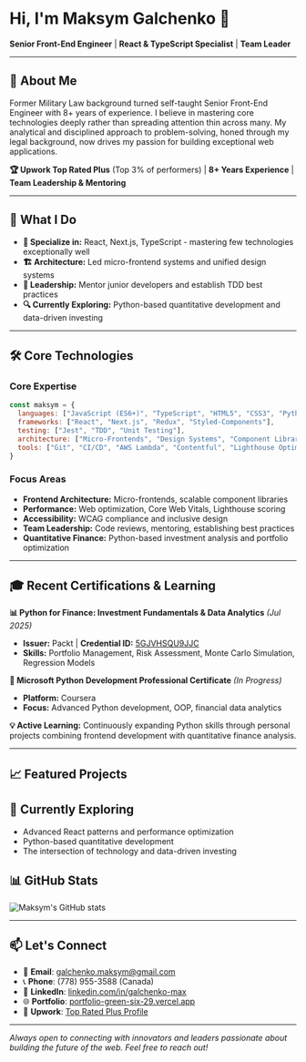 # Hi, I'm Maksym Galchenko 👋

**Senior Front-End Engineer** | **React & TypeScript Specialist** | **Team Leader**

---

## 🚀 About Me

Former Military Law background turned self-taught Senior Front-End Engineer with 8+ years of experience. I believe in mastering core technologies deeply rather than spreading attention thin across many. My analytical and disciplined approach to problem-solving, honed through my legal background, now drives my passion for building exceptional web applications.

**🏆 Upwork Top Rated Plus** (Top 3% of performers) | **8+ Years Experience** | **Team Leadership & Mentoring**

---

## 💼 What I Do

- **🎯 Specialize in:** React, Next.js, TypeScript - mastering few technologies exceptionally well
- **🏗️ Architecture:** Led micro-frontend systems and unified design systems
- **👥 Leadership:** Mentor junior developers and establish TDD best practices
- **🔍 Currently Exploring:** Python-based quantitative development and data-driven investing

---

## 🛠️ Core Technologies

### Core Expertise
```javascript
const maksym = {
  languages: ["JavaScript (ES6+)", "TypeScript", "HTML5", "CSS3", "Python"],
  frameworks: ["React", "Next.js", "Redux", "Styled-Components"],
  testing: ["Jest", "TDD", "Unit Testing"],
  architecture: ["Micro-Frontends", "Design Systems", "Component Libraries"],
  tools: ["Git", "CI/CD", "AWS Lambda", "Contentful", "Lighthouse Optimization"]
}
```

### Focus Areas
- **Frontend Architecture:** Micro-frontends, scalable component libraries
- **Performance:** Web optimization, Core Web Vitals, Lighthouse scoring
- **Accessibility:** WCAG compliance and inclusive design
- **Team Leadership:** Code reviews, mentoring, establishing best practices
- **Quantitative Finance:** Python-based investment analysis and portfolio optimization

---

## 🎓 Recent Certifications & Learning

**📊 Python for Finance: Investment Fundamentals & Data Analytics** *(Jul 2025)*
- **Issuer:** Packt | **Credential ID:** [5GJVHSQU9JJC](https://coursera.org/share/684aaa978718c36c3852a1c0b688cde8)
- **Skills:** Portfolio Management, Risk Assessment, Monte Carlo Simulation, Regression Models

**🐍 Microsoft Python Development Professional Certificate** *(In Progress)*
- **Platform:** Coursera
- **Focus:** Advanced Python development, OOP, financial data analytics

**💡 Active Learning:** Continuously expanding Python skills through personal projects combining frontend development with quantitative finance analysis.

---

## 📈 Featured Projects

<!-- Pin your best repositories below this section -->

## 🌱 Currently Exploring

- Advanced React patterns and performance optimization
- Python-based quantitative development
- The intersection of technology and data-driven investing

## 📊 GitHub Stats

![Maksym's GitHub stats](https://github-readme-stats.vercel.app/api?username=maxgalchenko&show_icons=true&theme=default)

---

## 📫 Let's Connect

- 📧 **Email**: galchenko.maksym@gmail.com
- 📞 **Phone**: (778) 955-3588 (Canada)
- 💼 **LinkedIn**: [linkedin.com/in/galchenko-max](https://www.linkedin.com/in/galchenko-max/)
- 🌐 **Portfolio**: [portfolio-green-six-29.vercel.app](https://portfolio-green-six-29.vercel.app)
- 🎯 **Upwork**: [Top Rated Plus Profile](https://www.upwork.com/freelancers/~0178b4cde2adb63163)

---

*Always open to connecting with innovators and leaders passionate about building the future of the web. Feel free to reach out!*
